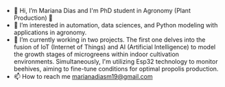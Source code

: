 - 👋 Hi, I’m Mariana Dias and I'm PhD student in Agronomy (Plant Production) 🌱
- 👀 I’m interested in automation, data sciences, and Python modeling with applications in agronomy. 
- 🌱 I’m currently working in two projects. The first one delves into the fusion of IoT (Internet of Things) and AI (Artificial Intelligence) to model the growth stages of microgreens within indoor cultivation environments. Simultaneously, I'm utilizing Esp32 technology to monitor beehives, aiming to fine-tune conditions for optimal propolis production.
- 📫 How to reach me marianadiasm19@gmail.com

<!---
diasmeneses/diasmeneses is a ✨ special ✨ repository because its `README.md` (this file) appears on your GitHub profile.
You can click the Preview link to take a look at your changes.
--->
